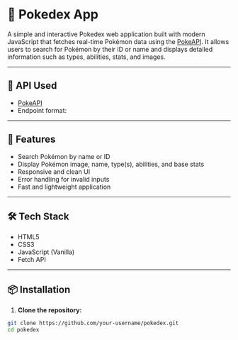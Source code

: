 # 🧿 Pokedex App

A simple and interactive Pokedex web application built with modern JavaScript that fetches real-time Pokémon data using the [PokeAPI](https://pokeapi.co/). It allows users to search for Pokémon by their ID or name and displays detailed information such as types, abilities, stats, and images.

---

## 🔗 API Used

- [PokeAPI](https://pokeapi.co/)
- Endpoint format:  


---

## 🚀 Features

- Search Pokémon by name or ID
- Display Pokémon image, name, type(s), abilities, and base stats
- Responsive and clean UI
- Error handling for invalid inputs
- Fast and lightweight application

---

## 🛠️ Tech Stack

- HTML5
- CSS3
- JavaScript (Vanilla)
- Fetch API

---

## 📦 Installation

1. **Clone the repository:**
```bash
git clone https://github.com/your-username/pokedex.git
cd pokedex
